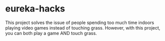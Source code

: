 # eureka-hacks
This project solves the issue of people spending too much time indoors playing video games instead of touching grass. However, with this project, you can both play a game AND touch grass.
